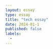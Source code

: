 ```yaml
---
layout: essay
type: essay
title: "tech essay"
date: 2024-01-1
published: false
labels:
  - 
---
```

